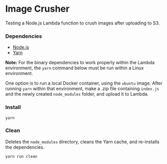 # Image Crusher

Testing a Node.js Lambda function to crush images after uploading to S3.

### Dependencies

- [Node.js](https://nodejs.org/en/)
- [Yarn](https://yarnpkg.com/en/)

__Note:__ For the binary dependencies to work properly within the Lambda environment, the `yarn` command below must be run within a Linux environment.

One option is to run a local Docker container, using the `ubuntu` image. After running `yarn` within that environment, make a .zip file containing `index.js` and the newly created `node_modules` folder, and upload it to Lambda.

### Install

```
yarn
```

### Clean

Deletes the `node_modules` directory, cleans the Yarn cache, and re-installs the dependencies.

```
yarn run clean
```
